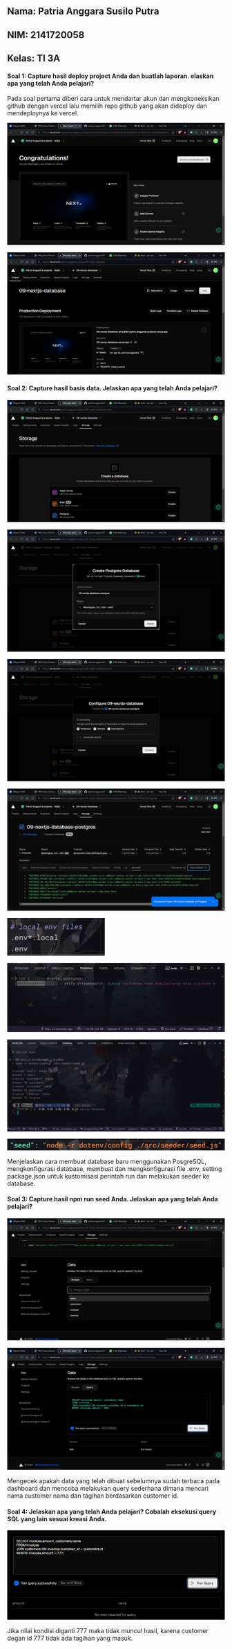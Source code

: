## Nama: Patria Anggara Susilo Putra
## NIM: 2141720058
## Kelas: TI 3A

#### Soal 1: Capture hasil deploy project Anda dan buatlah laporan. elaskan apa yang telah Anda pelajari?

Pada soal pertama diberi cara untuk mendartar akun dan mengkoneksikan github dengan vercel lalu memilih repo github yang akan dideploy dan mendeploynya ke vercel.

![screenshot_praktikum_satu](/assets/praktikum_satu/1.png)

![screenshot_praktikum_satu](/assets/praktikum_satu/2.png)

#### Soal 2: Capture hasil basis data. Jelaskan apa yang telah Anda pelajari?

![screenshot_praktikum_dua](/assets/praktikum_dua/3.png)

![screenshot_praktikum_dua](/assets/praktikum_dua/4.png)

![screenshot_praktikum_dua](/assets/praktikum_dua/5.png)

![screenshot_praktikum_dua](/assets/praktikum_dua/6.png)

![screenshot_praktikum_dua](/assets/praktikum_dua/7.png)

![screenshot_praktikum_dua](/assets/praktikum_dua/8.png)

![screenshot_praktikum_dua](/assets/praktikum_dua/9.png)

![screenshot_praktikum_dua](/assets/praktikum_dua/10.png)

Menjelaskan cara membuat database baru menggunakan PosgreSQL, mengkonfigurasi database, membuat dan mengkonfigurasi file .env, setting package.json untuk kustomisasi perintah run dan melakukan seeder ke database.

#### Soal 3: Capture hasil npm run seed Anda. Jelaskan apa yang telah Anda pelajari?

![screenshot_praktikum_tiga](/assets/praktikum_tiga/11.png)

![screenshot_praktikum_tiga](/assets/praktikum_tiga/12.png)

Mengecek apakah data yang telah dibuat sebelumnya sudah terbaca pada dashboard dan mencoba melakukan query sederhana dimana mencari nama customer nama dan tagihan berdasarkan customer id.

#### Soal 4: Jelaskan apa yang telah Anda pelajari? Cobalah eksekusi query SQL yang lain sesuai kreasi Anda.

![screenshot_praktikum_tiga](/assets/praktikum_tiga/13.png)

Jika nilai kondisi diganti 777 maka tidak muncul hasil, karena customer degan id 777 tidak ada tagihan yang masuk.